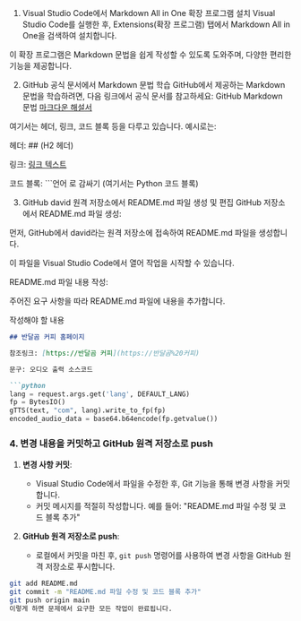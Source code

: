 

1. Visual Studio Code에서 Markdown All in One 확장 프로그램 설치
Visual Studio Code를 실행한 후, Extensions(확장 프로그램) 탭에서 Markdown All in One을 검색하여 설치합니다.

이 확장 프로그램은 Markdown 문법을 쉽게 작성할 수 있도록 도와주며, 다양한 편리한 기능을 제공합니다.

2. GitHub 공식 문서에서 Markdown 문법 학습
GitHub에서 제공하는 Markdown 문법을 학습하려면, 다음 링크에서 공식 문서를 참고하세요:
GitHub Markdown 문법 [마크다운 해설서](https://docs.github.com/en/get-started/writing-on-github/getting-started-with-writing-and-formatting-on-github/basic-writing-and-formatting-syntax)

여기서는 헤더, 링크, 코드 블록 등을 다루고 있습니다. 예시로는:

헤더: ## (H2 헤더)

링크: [링크 텍스트](URL)

코드 블록: ```언어 로 감싸기 (여기서는 Python 코드 블록)

3. GitHub david 원격 저장소에서 README.md 파일 생성 및 편집
GitHub 저장소에서 README.md 파일 생성:

먼저, GitHub에서 david라는 원격 저장소에 접속하여 README.md 파일을 생성합니다.

이 파일을 Visual Studio Code에서 열어 작업을 시작할 수 있습니다.

README.md 파일 내용 작성:

주어진 요구 사항을 따라 README.md 파일에 내용을 추가합니다.

작성해야 할 내용
```markdown
## 반달곰 커피 홈페이지

참조링크: [https://반달곰 커피](https://반달곰%20커피)

문구: 오디오 출력 소스코드

```python
lang = request.args.get('lang', DEFAULT_LANG)
fp = BytesIO()
gTTS(text, "com", lang).write_to_fp(fp)
encoded_audio_data = base64.b64encode(fp.getvalue())
```

### 4. 변경 내용을 커밋하고 GitHub 원격 저장소로 push

1. **변경 사항 커밋**:
   - Visual Studio Code에서 파일을 수정한 후, Git 기능을 통해 변경 사항을 커밋합니다.
   - 커밋 메시지를 적절히 작성합니다. 예를 들어: "README.md 파일 수정 및 코드 블록 추가"

2. **GitHub 원격 저장소로 push**:
   - 로컬에서 커밋을 마친 후, `git push` 명령어를 사용하여 변경 사항을 GitHub 원격 저장소로 푸시합니다.

```bash
git add README.md
git commit -m "README.md 파일 수정 및 코드 블록 추가"
git push origin main
이렇게 하면 문제에서 요구한 모든 작업이 완료됩니다.